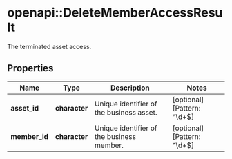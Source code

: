 # openapi::DeleteMemberAccessResult

The terminated asset access.

## Properties
Name | Type | Description | Notes
------------ | ------------- | ------------- | -------------
**asset_id** | **character** | Unique identifier of the business asset. | [optional] [Pattern: ^\\d+$] 
**member_id** | **character** | Unique identifier of the business member. | [optional] [Pattern: ^\\d+$] 


